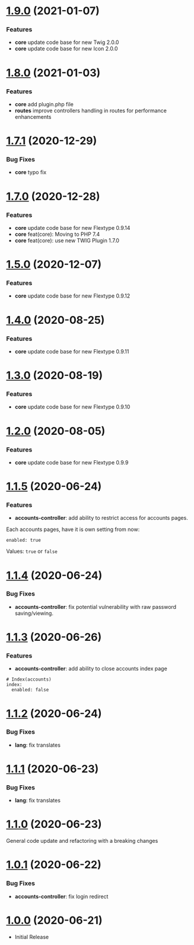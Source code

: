 <a name="1.9.0"></a>
# [1.9.0](https://github.com/flextype-plugins/accounts) (2021-01-07)

### Features

* **core** update code base for new Twig 2.0.0
* **core** update code base for new Icon 2.0.0

<a name="1.8.0"></a>
# [1.8.0](https://github.com/flextype-plugins/accounts) (2021-01-03)

### Features

* **core** add plugin.php file
* **routes** improve controllers handling in routes for performance enhancements

<a name="1.7.1"></a>
# [1.7.1](https://github.com/flextype-plugins/accounts) (2020-12-29)

### Bug Fixes

* **core** typo fix

<a name="1.7.0"></a>
# [1.7.0](https://github.com/flextype-plugins/accounts) (2020-12-28)

### Features

* **core** update code base for new Flextype 0.9.14
* **core** feat(core): Moving to PHP 7.4
* **core** feat(core): use new TWIG Plugin 1.7.0

<a name="1.5.0"></a>
# [1.5.0](https://github.com/flextype-plugins/accounts) (2020-12-07)

### Features

* **core** update code base for new Flextype 0.9.12

<a name="1.4.0"></a>
# [1.4.0](https://github.com/flextype-plugins/accounts) (2020-08-25)

### Features

* **core** update code base for new Flextype 0.9.11

<a name="1.3.0"></a>
# [1.3.0](https://github.com/flextype-plugins/accounts) (2020-08-19)

### Features

* **core** update code base for new Flextype 0.9.10

<a name="1.2.0"></a>
# [1.2.0](https://github.com/flextype-plugins/accounts) (2020-08-05)

### Features

* **core** update code base for new Flextype 0.9.9

<a name="1.1.5"></a>
# [1.1.5](https://github.com/flextype-plugins/accounts) (2020-06-24)

### Features

* **accounts-controller**: add ability to restrict access for accounts pages.

Each accounts pages, have it is own setting from now:

```
enabled: true
```

Values: `true` or `false`

<a name="1.1.4"></a>
# [1.1.4](https://github.com/flextype-plugins/accounts) (2020-06-24)

### Bug Fixes

* **accounts-controller**: fix potential vulnerability with raw password saving/viewing.

<a name="1.1.3"></a>
# [1.1.3](https://github.com/flextype-plugins/accounts) (2020-06-26)

### Features

* **accounts-controller**: add ability to close accounts index page

```
# Index(accounts)
index:
  enabled: false
```

<a name="1.1.2"></a>
# [1.1.2](https://github.com/flextype-plugins/accounts) (2020-06-24)

### Bug Fixes

* **lang**: fix translates

<a name="1.1.1"></a>
# [1.1.1](https://github.com/flextype-plugins/accounts) (2020-06-23)

### Bug Fixes

* **lang**: fix translates

<a name="1.1.0"></a>
# [1.1.0](https://github.com/flextype-plugins/accounts) (2020-06-23)

General code update and refactoring with a breaking changes

<a name="1.0.1"></a>
# [1.0.1](https://github.com/flextype-plugins/accounts) (2020-06-22)

### Bug Fixes

* **accounts-controller**: fix login redirect

<a name="1.0.0"></a>
# [1.0.0](https://github.com/flextype-plugins/accounts) (2020-06-21)
* Initial Release
